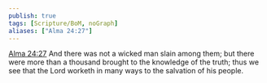 ```yaml
---
publish: true
tags: [Scripture/BoM, noGraph]
aliases: ["Alma 24:27"]
---
```

[Alma 24:27](https://churchofjesuschrist.org/study/scriptures/bofm/alma/24?lang=eng&id=p27#p27) And there was not a wicked man slain among them; but there were more than a thousand brought to the knowledge of the truth; thus we see that the Lord worketh in many ways to the salvation of his people.

